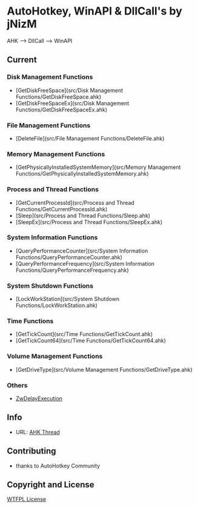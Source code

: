 # AutoHotkey, WinAPI & DllCall's by jNizM
AHK --> DllCall --> WinAPI

## Current

### Disk Management Functions
* [GetDiskFreeSpace](src/Disk Management Functions/GetDiskFreeSpace.ahk)
* [GetDiskFreeSpaceEx](src/Disk Management Functions/GetDiskFreeSpaceEx.ahk)

### File Management Functions
* [DeleteFile](src/File Management Functions/DeleteFile.ahk)

### Memory Management Functions
* [GetPhysicallyInstalledSystemMemory](src/Memory Management Functions/GetPhysicallyInstalledSystemMemory.ahk)

### Process and Thread Functions
* [GetCurrentProcessId](src/Process and Thread Functions/GetCurrentProcessId.ahk)
* [Sleep](src/Process and Thread Functions/Sleep.ahk)
* [SleepEx](src/Process and Thread Functions/SleepEx.ahk)

### System Information Functions
* [QueryPerformanceCounter](src/System Information Functions/QueryPerformanceCounter.ahk)
* [QueryPerformanceFrequency](src/System Information Functions/QueryPerformanceFrequency.ahk)

### System Shutdown Functions
* [LockWorkStation](src/System Shutdown Functions/LockWorkStation.ahk)

### Time Functions
* [GetTickCount](src/Time Functions/GetTickCount.ahk)
* [GetTickCount64](src/Time Functions/GetTickCount64.ahk)

### Volume Management Functions
* [GetDriveType](src/Volume Management Functions/GetDriveType.ahk)

### Others
* [ZwDelayExecution](src/Others/ZwDelayExecution.ahk)


## Info
* URL: [AHK Thread](http://ahkscript.org/boards/viewtopic.php?f=7&t=406)


## Contributing
* thanks to AutoHotkey Community


## Copyright and License
[WTFPL License](LICENSE)